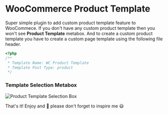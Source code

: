 # WooCommerce Product Template

Super simple plugin to add custom product template feature to WooCommece. If you don't have any custom product template then you won't see **Product Template** metabox. And to create a custom product template you have to create a custom page template using the following file header.

``` php
<?php
/**
 * Template Name: WC Product Template
 * Template Post Type: product
 */
```

### Template Selection Metabox
![Product Template Selection Box](https://i.imgur.com/jLmfksV.png)

That's it! Enjoy and :raised_hands: please don't forget to inspire me :smiley:
